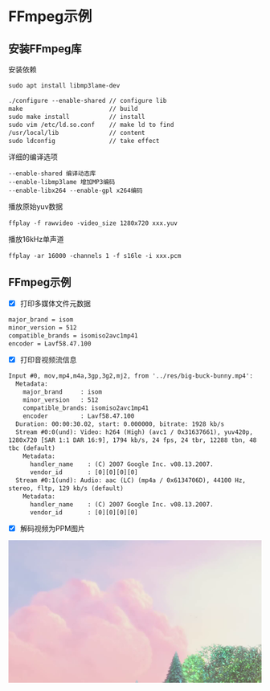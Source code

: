 # FFmpeg示例

## 安装FFmpeg库

安装依赖

```
sudo apt install libmp3lame-dev
```

```
./configure --enable-shared // configure lib
make                        // build
sudo make install           // install
sudo vim /etc/ld.so.conf    // make ld to find
/usr/local/lib              // content
sudo ldconfig               // take effect
```

详细的编译选项
```
--enable-shared 编译动态库
--enable-libmp3lame 增加MP3编码
--enable-libx264 --enable-gpl x264编码
```

播放原始yuv数据

`ffplay -f rawvideo -video_size 1280x720 xxx.yuv`

播放16kHz单声道

`ffplay -ar 16000 -channels 1 -f s16le -i xxx.pcm`

## FFmpeg示例

- [x] 打印多媒体文件元数据

```
major_brand = isom
minor_version = 512
compatible_brands = isomiso2avc1mp41
encoder = Lavf58.47.100
```

- [x] 打印音视频流信息

```
Input #0, mov,mp4,m4a,3gp,3g2,mj2, from '../res/big-buck-bunny.mp4':
  Metadata:
    major_brand     : isom
    minor_version   : 512
    compatible_brands: isomiso2avc1mp41
    encoder         : Lavf58.47.100
  Duration: 00:00:30.02, start: 0.000000, bitrate: 1928 kb/s
  Stream #0:0(und): Video: h264 (High) (avc1 / 0x31637661), yuv420p, 1280x720 [SAR 1:1 DAR 16:9], 1794 kb/s, 24 fps, 24 tbr, 12288 tbn, 48 tbc (default)
    Metadata:
      handler_name    : (C) 2007 Google Inc. v08.13.2007.
      vendor_id       : [0][0][0][0]
  Stream #0:1(und): Audio: aac (LC) (mp4a / 0x6134706D), 44100 Hz, stereo, fltp, 129 kb/s (default)
    Metadata:
      handler_name    : (C) 2007 Google Inc. v08.13.2007.
      vendor_id       : [0][0][0][0]
```

- [x] 解码视频为PPM图片

![解码图片](../res/video-decode-ppm.png)

